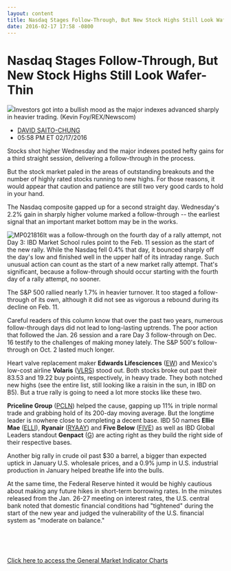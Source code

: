 ```yaml
---
layout: content
title: Nasdaq Stages Follow-Through, But New Stock Highs Still Look Wafer-Thin
date: 2016-02-17 17:58 -0800
---
```



Nasdaq Stages Follow-Through, But New Stock Highs Still Look Wafer-Thin
========================================================================


![](https://www.investors.com/wp-content/uploads/2016/02/BigPIc_021816_Newscom.jpg)Investors got into a bullish mood as the major indexes advanced sharply in heavier trading. (Kevin Foy/REX/Newscom)




* [DAVID SAITO-CHUNG](https://www.investors.com/author/chungd/ "Posts by DAVID SAITO-CHUNG")
* 05:58 PM ET 02/17/2016




Stocks shot higher Wednesday and the major indexes posted hefty gains for a third straight session, delivering a follow-through in the process.


But the stock market paled in the areas of outstanding breakouts and the number of highly rated stocks running to new highs. For those reasons, it would appear that caution and patience are still two very good cards to hold in your hand.


The Nasdaq composite gapped up for a second straight day. Wednesday's 2.2% gain in sharply higher volume marked a follow-through -- the earliest signal that an important market bottom may be in the works.


![MP021816](https://www.investors.com/wp-content/uploads/2016/02/MP021816-266x300.jpg)It was a follow-through on the fourth day of a rally attempt, not Day 3: IBD Market School rules point to the Feb. 11 session as the start of the new rally. While the Nasdaq fell 0.4% that day, it bounced sharply off the day's low and finished well in the upper half of its intraday range. Such unusual action can count as the start of a new market rally attempt. That's significant, because a follow-through should occur starting with the fourth day of a rally attempt, no sooner.


The S&P 500 rallied nearly 1.7% in heavier turnover. It too staged a follow-through of its own, although it did not see as vigorous a rebound during its decline on Feb. 11.


Careful readers of this column know that over the past two years, numerous follow-through days did not lead to long-lasting uptrends. The poor action that followed the Jan. 26 session and a rare Day 3 follow-through on Dec. 16 testify to the challenges of making money lately. The S&P 500's follow-through on Oct. 2 lasted much longer.


Heart valve replacement maker **Edwards Lifesciences** ([EW](https://research.investors.com/quote.aspx?symbol=EW)) and Mexico's low-cost airline **Volaris** ([VLRS](https://research.investors.com/quote.aspx?symbol=VLRS)) stood out. Both stocks broke out past their 83.53 and 19.22 buy points, respectively, in heavy trade. They both notched new highs (see the entire list, still looking like a raisin in the sun, in IBD on B5). But a true rally is going to need a lot more stocks like these two.


**Priceline Group** ([PCLN](https://research.investors.com/quote.aspx?symbol=PCLN)) helped the cause, gapping up 11% in triple normal trade and grabbing hold of its 200-day moving average. But the longtime leader is nowhere close to completing a decent base. IBD 50 names **Ellie Mae** ([ELLI](https://research.investors.com/quote.aspx?symbol=ELLI)), **Ryanair** ([RYAAY](https://research.investors.com/quote.aspx?symbol=RYAAY)) and **Five Below** ([FIVE](https://research.investors.com/quote.aspx?symbol=FIVE)) as well as IBD Global Leaders standout **Genpact** ([G](https://research.investors.com/quote.aspx?symbol=G)) are acting right as they build the right side of their respective bases.


Another big rally in crude oil past $30 a barrel, a bigger than expected uptick in January U.S. wholesale prices, and a 0.9% jump in U.S. industrial production in January helped breathe life into the bulls.


At the same time, the Federal Reserve hinted it would be highly cautious about making any future hikes in short-term borrowing rates. In the minutes released from the Jan. 26-27 meeting on interest rates, the U.S. central bank noted that domestic financial conditions had "tightened" during the start of the new year and judged the vulnerability of the U.S. financial system as "moderate on balance."


 


 


[Click here to access the General Market Indicator Charts](https://www.investors.com/wp-content/uploads/2016/02/GMI_021816.pdf)




